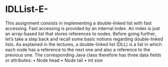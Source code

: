 # IDLList-E-
This assignment consists in implementing a double-linked list with fast accessing. Fast
accessing is provided by an internal index. An index is just an array-based list that stores
references to nodes. Before going further, let’s take a step back and recall some basic notions
regarding double-linked lists.
As explained in the lectures, a double-linked list (DLL) is a list in which each node has a
reference to the next one and also a reference to the previous one. The corresponding Java
class therefore has three data fields or attributes:
• Node<E> head
• Node<E> tail
• int size
